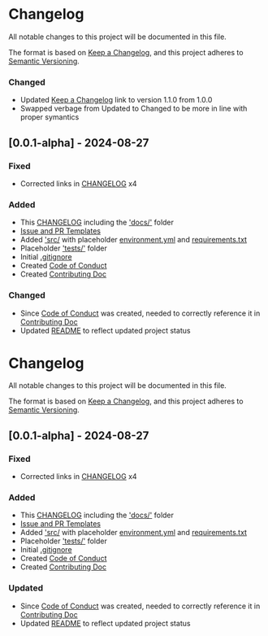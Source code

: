 # Changelog

All notable changes to this project will be documented in this file.

The format is based on [Keep a Changelog](https://keepachangelog.com/en/1.1.0/), and this project adheres to [Semantic Versioning](https://semver.org/spec/v2.0.0.html).

### Changed
- Updated [Keep a Changelog](https://keepachangelog.com/en/1.1.0/) link to version 1.1.0 from 1.0.0
- Swapped verbage from Updated to Changed to be more in line with proper symantics

## [0.0.1-alpha] - 2024-08-27

### Fixed
- Corrected links in [CHANGELOG](CHANGELOG.md) x4

### Added
- This [CHANGELOG](CHANGELOG.md) including the ['docs/'](../docs/) folder
- [Issue and PR Templates](../.github/)
- Added ['src/](../src/) with placeholder [environment.yml](../src/environment.yml) and [requirements.txt](../src/requirements.txt)
- Placeholder ['tests/'](../tests/) folder
- Initial [.gitignore](../.gitignore)
- Created [Code of Conduct](../CODE_OF_CONDUCT.md)
- Created [Contributing Doc](../CONTRIBUTING.md)

### Changed
- Since [Code of Conduct](../CODE_OF_CONDUCT.md) was created, needed to correctly reference it in [Contributing Doc](../CONTRIBUTING.md)
- Updated [README](../README.md) to reflect updated project status
# Changelog

All notable changes to this project will be documented in this file.

The format is based on [Keep a Changelog](https://keepachangelog.com/en/1.0.0/), and this project adheres to [Semantic Versioning](https://semver.org/spec/v2.0.0.html).

## [0.0.1-alpha] - 2024-08-27

### Fixed
- Corrected links in [CHANGELOG](CHANGELOG.md) x4

### Added
- This [CHANGELOG](CHANGELOG.md) including the ['docs/'](../docs/) folder
- [Issue and PR Templates](../.github/)
- Added ['src/](../src/) with placeholder [environment.yml](../src/environment.yml) and [requirements.txt](../src/requirements.txt)
- Placeholder ['tests/'](../tests/) folder
- Initial [.gitignore](../.gitignore)
- Created [Code of Conduct](../CODE_OF_CONDUCT.md)
- Created [Contributing Doc](../CONTRIBUTING.md)

### Updated
- Since [Code of Conduct](../CODE_OF_CONDUCT.md) was created, needed to correctly reference it in [Contributing Doc](../CONTRIBUTING.md)
- Updated [README](../README.md) to reflect updated project status
